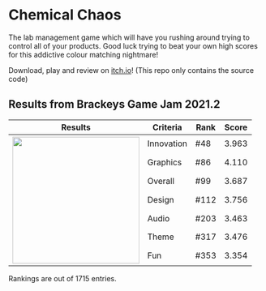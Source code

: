 # Chemical Chaos
The lab management game which will have you rushing around trying to control all of your products. Good luck trying to beat your own high scores for this addictive colour matching nightmare!

Download, play and review on [itch.io](https://itch.io/jam/brackeys-6/rate/1176615)! (This repo only contains the source code)

## Results from Brackeys Game Jam 2021.2
<table>
  <thead>
    <tr>
      <th colspan="1">Results</th>
      <th>Criteria</th>
      <th>Rank</th>
      <th>Score</th>
    </tr>
  </thead>
  <tbody>
    <tr>
      <th rowspan="7"><img src="https://github.com/James-Bray19/Chemical-Chaos/assets/47334864/6816f374-3dea-4a8f-ba1b-a90c4ca88e15"  height="250px"></th>
      <td>Innovation</td>
      <td>#48</td>
      <td>3.963</td>
    </tr>
    <tr>
      <td>Graphics</td>
      <td>#86</td>
      <td>4.110</td>
    </tr>
    <tr>
      <td>Overall</td>
      <td>#99</td>
      <td>3.687</td>
    </tr>
    <tr>
      <td>Design</td>
      <td>#112</td>
      <td>3.756</td>
    </tr>
    <tr>
      <td>Audio</td>
      <td>#203</td>
      <td>3.463</td>
    </tr>
    <tr>
      <td>Theme</td>
      <td>#317</td>
      <td>3.476</td>
    </tr>
    <tr>
      <td>Fun</td>
      <td>#353</td>
      <td>3.354</td>
    </tr>
  </tbody>
</table>

Rankings are out of 1715 entries.


